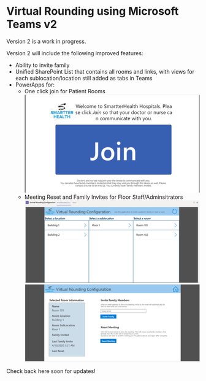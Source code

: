 # Virtual Rounding using Microsoft Teams v2

Version 2 is a work in progress.

Version 2 will include the following improved features:
* Ability to invite family
* Unified SharePoint List that contains all rooms and links, with views for each sublocation/location still added as tabs in Teams
* PowerApps for:
   - One click join for Patient Rooms
   ![Teams Policy](/v2/Documentation/Images/PatientJoinApp.png)
   - Meeting Reset and Family Invites for Floor Staff/Adminsitrators
   ![Teams Policy](/v2/Documentation/Images/ConfigApp1.png)
   ![Teams Policy](/v2/Documentation/Images/ConfigApp2.png)

Check back here soon for updates!

